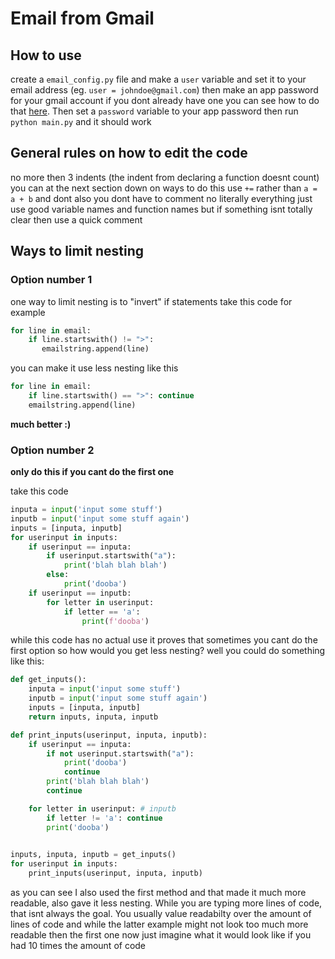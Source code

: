 # Email from Gmail

## How to use
create a `email_config.py` file and make a `user` variable and set it to your email address (eg. `user = johndoe@gmail.com`)
then make an app password for your gmail account if you dont already have one you can see how to do that [here](https://support.google.com/accounts/answer/185833?hl=en). Then set a `password` variable to your app password
then run `python main.py` and it should work

## General rules on how to edit the code
no more then 3 indents (the indent from declaring a function doesnt count) you can at the next section down on ways to do this
use `+=` rather than `a = a + b` and dont also you dont have to comment no literally everything just use good variable names and function names but if something isnt totally clear
then use a quick comment

## Ways to limit nesting
### Option number 1
one way to limit nesting is to "invert" if statements take this code for example
```python
for line in email:
    if line.startswith() != ">":
       emailstring.append(line) 
```

you can make it use less nesting like this
```python
for line in email:
    if line.startswith() == ">": continue
    emailstring.append(line)
```
**much better :)**

### Option number 2
**only do this if you cant do the first one**

take this code
```python
inputa = input('input some stuff')
inputb = input('input some stuff again')
inputs = [inputa, inputb]
for userinput in inputs:
    if userinput == inputa:
        if userinput.startswith("a"):
            print('blah blah blah')
        else:
            print('dooba')
    if userinput == inputb:
        for letter in userinput:
            if letter == 'a':
                print(f'dooba')
```
while this code has no actual use it proves that sometimes you cant do the first option 
so how would you get less nesting?
well you could do something like this:
```python
def get_inputs():
    inputa = input('input some stuff')
    inputb = input('input some stuff again')
    inputs = [inputa, inputb]
    return inputs, inputa, inputb

def print_inputs(userinput, inputa, inputb):
    if userinput == inputa:
        if not userinput.startswith("a"):
            print('dooba')
            continue
        print('blah blah blah')
        continue

    for letter in userinput: # inputb
        if letter != 'a': continue
        print('dooba')
                

inputs, inputa, inputb = get_inputs()
for userinput in inputs:
    print_inputs(userinput, inputa, inputb)
```
as you can see I also used the first method and that made it much more readable, also gave it less nesting.
While you are typing more lines of code, that isnt always the goal. You usually value readabilty over the amount of lines of code
and while the latter example might not look too much more readable then the first one now just imagine
what it would look like if you had 10 times the amount of code

